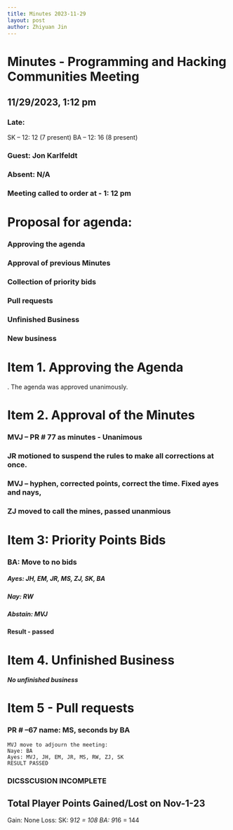 ```yaml
---
title: Minutes 2023-11-29
layout: post
author: Zhiyuan Jin
---
```


# Minutes - Programming and Hacking Communities Meeting

## 11/29/2023, 1:12 pm

### Late: 
SK – 12: 12 (7 present)
BA – 12: 16 (8 present)
### Guest: Jon Karlfeldt
### Absent: N/A
### Meeting called to order at - 1: 12 pm
# Proposal for agenda:
### Approving the agenda
### Approval of previous Minutes
### Collection of priority bids
### Pull requests
### Unfinished Business
### New business
# Item 1. Approving the Agenda
. The agenda was approved unanimously.
# Item 2. Approval of the Minutes
### MVJ – PR # 77  as minutes - Unanimous
### JR motioned to suspend the rules to make all corrections at once. 
### MVJ – hyphen, corrected points, correct the time. Fixed ayes and nays,
### ZJ moved to call the mines, passed unanmious
# Item 3: Priority Points Bids
### BA: Move to no bids
##### Ayes: JH, EM, JR, MS, ZJ, SK, BA
##### Nay: RW
##### Abstain: MVJ
#### Result -	passed
# Item 4. Unfinished Business
##### No unfinished business
# Item 5 - Pull requests
### PR # –67 name: MS, seconds by BA
	MVJ move to adjourn the meeting:
	Naye: BA
	Ayes: MVJ, JH, EM, JR, MS, RW, ZJ, SK
	RESULT PASSED
### DICSSCUSION INCOMPLETE
## Total Player Points Gained/Lost on Nov-1-23
Gain: None
Loss: 
SK: 9*12 = 108
BA: 9*16 = 144
